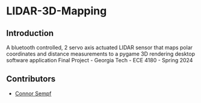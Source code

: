 # LIDAR-3D-Mapping

## Introduction
A bluetooth controlled, 2 servo axis actuated LIDAR sensor that maps polar coordinates and distance measurements to a pygame 3D rendering desktop software application
Final Project - Georgia Tech - ECE 4180 - Spring 2024

## Contributors
- [Connor Sempf](https://github.com/connortsempf)
